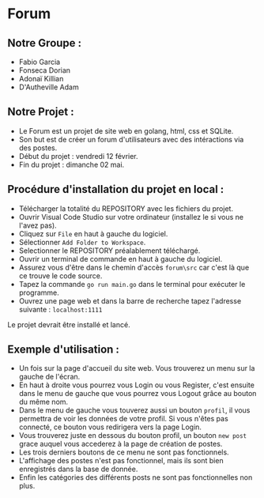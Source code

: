 # Forum

## Notre Groupe : 
* Fabio Garcia
* Fonseca Dorian
* Adonaï Killian
* D'Autheville Adam

## Notre Projet : 
* Le Forum est un projet de site web en golang, html, css et SQLite.
* Son but est de créer un forum d'utilisateurs avec des intéractions via des postes.
* Début du projet : vendredi 12 février.
* Fin du projet : dimanche 02 mai.

## Procédure d'installation du projet  en local : 
* Télécharger la totalité du REPOSITORY avec les fichiers du projet.
* Ouvrir Visual Code Studio sur votre ordinateur (installez le si vous ne l'avez pas).
* Cliquez sur ```File``` en haut à gauche du logiciel.
* Sélectionner ```Add Folder to Workspace```.
* Selectionner le REPOSITORY préalablement téléchargé.
* Ouvrir un terminal de commande en haut à gauche du logiciel.
* Assurez vous d'être dans le chemin d'accès ```forum\src``` car c'est là que ce trouve le code source.
* Tapez la commande ```go run main.go``` dans le terminal pour exécuter le programme.
* Ouvrez une page web et dans la barre de recherche tapez l'adresse suivante : ```localhost:1111```

Le projet devrait être installé et lancé.

## Exemple d'utilisation : 
* Un fois sur la page d'accueil du site web. Vous trouverez un menu sur la gauche de l'écran.
* En haut à droite vous pourrez vous Login ou vous Register, c'est ensuite dans le menu de gauche que vous pourrez vous Logout grâce au bouton du même nom.
* Dans le menu de gauche vous touverez aussi un bouton ```profil```, il vous permettra de voir les données de votre profil. Si vous n'êtes pas connecté, ce bouton vous redirigera vers la page Login.
* Vous trouverez juste en dessous du bouton profil, un bouton ```new post``` grace auquel vous accederez à la page de création de postes.
* Les trois derniers boutons de ce menu ne sont pas fonctionnels.
* L'affichage des postes n'est pas fonctionnel, mais ils sont bien enregistrés dans la base de donnée.
* Enfin les catégories des différents posts ne sont pas fonctionnelles  non plus.